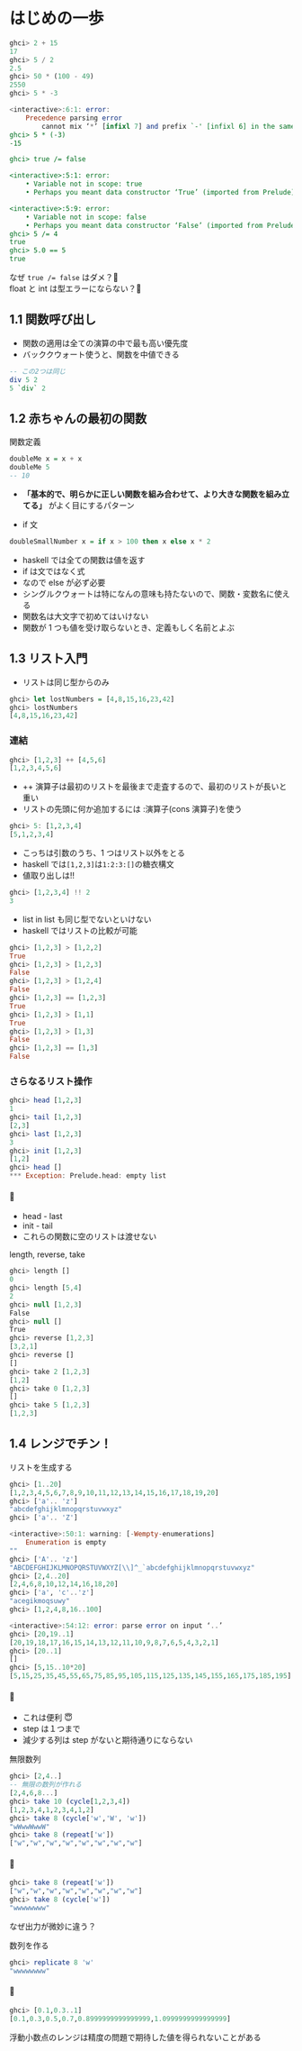 # はじめの一歩

```hs
ghci> 2 + 15
17
ghci> 5 / 2
2.5
ghci> 50 * (100 - 49)
2550
ghci> 5 * -3

<interactive>:6:1: error:
    Precedence parsing error
        cannot mix ‘*’ [infixl 7] and prefix `-' [infixl 6] in the same infix expression
ghci> 5 * (-3)
-15

ghci> true /= false

<interactive>:5:1: error:
    • Variable not in scope: true
    • Perhaps you meant data constructor ‘True’ (imported from Prelude)

<interactive>:5:9: error:
    • Variable not in scope: false
    • Perhaps you meant data constructor ‘False’ (imported from Prelude)
ghci> 5 /= 4
true
ghci> 5.0 == 5
true
```

なぜ `true /= false` はダメ？🤔  
float と int は型エラーにならない？🤔

## 1.1 関数呼び出し

- 関数の適用は全ての演算の中で最も高い優先度
- バッククウォート使うと、関数を中値できる

```hs
-- この2つは同じ
div 5 2
5 `div` 2
```

## 1.2 赤ちゃんの最初の関数

関数定義

```hs
doubleMe x = x + x
doubleMe 5
-- 10
```

- **「基本的で、明らかに正しい関数を組み合わせて、より大きな関数を組み立てる」** がよく目にするパターン

- if 文

```hs
doubleSmallNumber x = if x > 100 then x else x * 2
```

- haskell では全ての関数は値を返す
- if は文ではなく式
- なので else が必ず必要
- シングルクウォートは特になんの意味も持たないので、関数・変数名に使える
- 関数名は大文字で初めてはいけない
- 関数が 1 つも値を受け取らないとき、定義もしく名前とよぶ

## 1.3 リスト入門

- リストは同じ型からのみ

```hs
ghci> let lostNumbers = [4,8,15,16,23,42]
ghci> lostNumbers
[4,8,15,16,23,42]
```

### 連結

```hs
ghci> [1,2,3] ++ [4,5,6]
[1,2,3,4,5,6]
```

- ++ 演算子は最初のリストを最後まで走査するので、最初のリストが長いと重い
- リストの先頭に何か追加するには :演算子(cons 演算子)を使う

```hs
ghci> 5: [1,2,3,4]
[5,1,2,3,4]
```

- こっちは引数のうち、1 つはリスト以外をとる
- haskell では`[1,2,3]`は`1:2:3:[]`の糖衣構文
- 値取り出しは!!

```hs
ghci> [1,2,3,4] !! 2
3
```

- list in list も同じ型でないといけない
- haskell ではリストの比較が可能

```hs
ghci> [1,2,3] > [1,2,2]
True
ghci> [1,2,3] > [1,2,3]
False
ghci> [1,2,3] > [1,2,4]
False
ghci> [1,2,3] == [1,2,3]
True
ghci> [1,2,3] > [1,1]
True
ghci> [1,2,3] > [1,3]
False
ghci> [1,2,3] == [1,3]
False
```

### さらなるリスト操作

```hs
ghci> head [1,2,3]
1
ghci> tail [1,2,3]
[2,3]
ghci> last [1,2,3]
3
ghci> init [1,2,3]
[1,2]
ghci> head []
*** Exception: Prelude.head: empty list
```

#### 📝

- head - last
- init - tail
- これらの関数に空のリストは渡せない

length, reverse, take

```js
ghci> length []
0
ghci> length [5,4]
2
ghci> null [1,2,3]
False
ghci> null []
True
ghci> reverse [1,2,3]
[3,2,1]
ghci> reverse []
[]
ghci> take 2 [1,2,3]
[1,2]
ghci> take 0 [1,2,3]
[]
ghci> take 5 [1,2,3]
[1,2,3]
```

## 1.4 レンジでチン！

リストを生成する

```hs
ghci> [1..20]
[1,2,3,4,5,6,7,8,9,10,11,12,13,14,15,16,17,18,19,20]
ghci> ['a'.. 'z']
"abcdefghijklmnopqrstuvwxyz"
ghci> ['a'.. 'Z']

<interactive>:50:1: warning: [-Wempty-enumerations]
    Enumeration is empty
""
ghci> ['A'.. 'z']
"ABCDEFGHIJKLMNOPQRSTUVWXYZ[\\]^_`abcdefghijklmnopqrstuvwxyz"
ghci> [2,4..20]
[2,4,6,8,10,12,14,16,18,20]
ghci> ['a', 'c'..'z']
"acegikmoqsuwy"
ghci> [1,2,4,8,16..100]

<interactive>:54:12: error: parse error on input ‘..’
ghci> [20,19..1]
[20,19,18,17,16,15,14,13,12,11,10,9,8,7,6,5,4,3,2,1]
ghci> [20..1]
[]
ghci> [5,15..10*20]
[5,15,25,35,45,55,65,75,85,95,105,115,125,135,145,155,165,175,185,195]
```

#### 📝

- これは便利 😇
- step は１つまで
- 減少する列は step がないと期待通りにならない

無限数列

```hs
ghci> [2,4..]
-- 無限の数列が作れる
[2,4,6,8...]
ghci> take 10 (cycle[1,2,3,4])
[1,2,3,4,1,2,3,4,1,2]
ghci> take 8 (cycle['w','W', 'w'])
"wWwwWwwW"
ghci> take 8 (repeat['w'])
["w","w","w","w","w","w","w","w"]
```

#### 🤔

```hs
ghci> take 8 (repeat['w'])
["w","w","w","w","w","w","w","w"]
ghci> take 8 (cycle['w'])
"wwwwwwww"
```

なぜ出力が微妙に違う？

数列を作る

```hs
ghci> replicate 8 'w'
"wwwwwwww"
```

#### 🚨

```hs
ghci> [0.1,0.3..1]
[0.1,0.3,0.5,0.7,0.8999999999999999,1.0999999999999999]
```

浮動小数点のレンジは精度の問題で期待した値を得られないことがある
